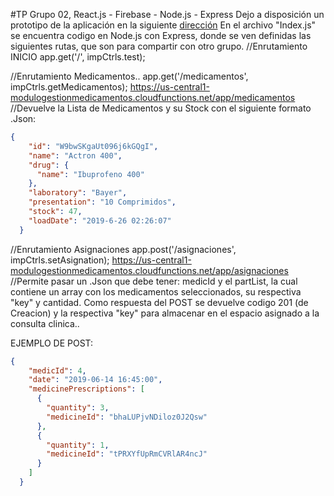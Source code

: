 #TP Grupo 02, React.js - Firebase - Node.js - Express
Dejo a disposición un prototipo de la aplicación en la siguiente [dirección](https://modulogestionmedicamentos.firebaseapp.com) En el archivo "Index.js" se encuentra codigo en Node.js con Express, donde se ven definidas las siguientes rutas, que son para compartir con otro grupo. //Enrutamiento INICIO app.get('/', impCtrls.test);

//Enrutamiento Medicamentos.. app.get('/medicamentos', impCtrls.getMedicamentos); https://us-central1-modulogestionmedicamentos.cloudfunctions.net/app/medicamentos //Devuelve la Lista de Medicamentos y su Stock con el siguiente formato .Json:
```json
{
    "id": "W9bwSKgaUt096j6kGQgI",
    "name": "Actron 400",
    "drug": {
      "name": "Ibuprofeno 400"
    },
    "laboratory": "Bayer",
    "presentation": "10 Comprimidos",
    "stock": 47,
    "loadDate": "2019-6-26 02:26:07"
  }
```


//Enrutamiento Asignaciones app.post('/asignaciones', impCtrls.setAsignation); https://us-central1-modulogestionmedicamentos.cloudfunctions.net/app/asignaciones //Permite pasar un .Json que debe tener: medicId y el partList, la cual contiene un array con los medicamentos seleccionados, su respectiva "key" y cantidad. Como respuesta del POST se devuelve codigo 201 (de Creacion) y la respectiva "key" para almacenar en el espacio asignado a la consulta clinica..

EJEMPLO DE POST: 
```json
{
    "medicId": 4,
    "date": "2019-06-14 16:45:00",
    "medicinePrescriptions": [
      {
        "quantity": 3,
        "medicineId": "bhaLUPjvNDiloz0J2Qsw"
      },
      {
        "quantity": 1,
        "medicineId": "tPRXYfUpRmCVRlAR4ncJ"
      }
    ]
  }
```
